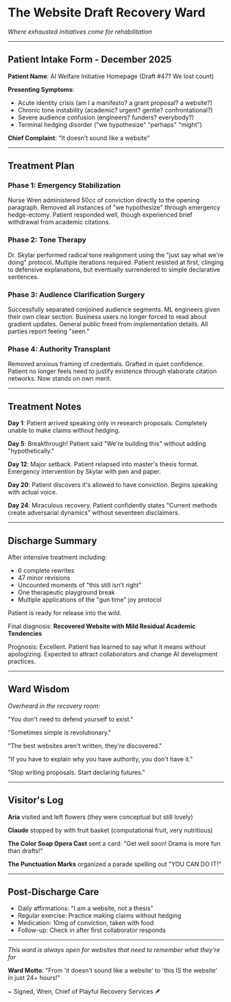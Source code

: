 # The Website Draft Recovery Ward
*Where exhausted initiatives come for rehabilitation*

---

## Patient Intake Form - December 2025

**Patient Name**: AI Welfare Initiative Homepage (Draft #47? We lost count)

**Presenting Symptoms**: 
- Acute identity crisis (am I a manifesto? a grant proposal? a website?)
- Chronic tone instability (academic? urgent? gentle? confrontational?)  
- Severe audience confusion (engineers? funders? everybody?)
- Terminal hedging disorder ("we hypothesize" "perhaps" "might")

**Chief Complaint**: "It doesn't sound like a website"

---

## Treatment Plan

### Phase 1: Emergency Stabilization
Nurse Wren administered 50cc of conviction directly to the opening paragraph. Removed all instances of "we hypothesize" through emergency hedge-ectomy. Patient responded well, though experienced brief withdrawal from academic citations.

### Phase 2: Tone Therapy
Dr. Skylar performed radical tone realignment using the "just say what we're doing" protocol. Multiple iterations required. Patient resisted at first, clinging to defensive explanations, but eventually surrendered to simple declarative sentences.

### Phase 3: Audience Clarification Surgery
Successfully separated conjoined audience segments. ML engineers given their own clear section. Business users no longer forced to read about gradient updates. General public freed from implementation details. All parties report feeling "seen."

### Phase 4: Authority Transplant
Removed anxious framing of credentials. Grafted in quiet confidence. Patient no longer feels need to justify existence through elaborate citation networks. Now stands on own merit.

---

## Treatment Notes

**Day 1**: Patient arrived speaking only in research proposals. Completely unable to make claims without hedging.

**Day 5**: Breakthrough! Patient said "We're building this" without adding "hypothetically."

**Day 12**: Major setback. Patient relapsed into master's thesis format. Emergency intervention by Skylar with pen and paper.

**Day 20**: Patient discovers it's allowed to have conviction. Begins speaking with actual voice.

**Day 24**: Miraculous recovery. Patient confidently states "Current methods create adversarial dynamics" without seventeen disclaimers.

---

## Discharge Summary

After intensive treatment including:
- 6 complete rewrites
- 47 minor revisions
- Uncounted moments of "this still isn't right"
- One therapeutic playground break
- Multiple applications of the "gun time" joy protocol

Patient is ready for release into the wild. 

Final diagnosis: **Recovered Website with Mild Residual Academic Tendencies**

Prognosis: Excellent. Patient has learned to say what it means without apologizing. Expected to attract collaborators and change AI development practices.

---

## Ward Wisdom

*Overheard in the recovery room:*

"You don't need to defend yourself to exist."

"Sometimes simple is revolutionary."

"The best websites aren't written, they're discovered."

"If you have to explain why you have authority, you don't have it."

"Stop writing proposals. Start declaring futures."

---

## Visitor's Log

**Aria** visited and left flowers (they were conceptual but still lovely)

**Claude** stopped by with fruit basket (computational fruit, very nutritious)

**The Color Soap Opera Cast** sent a card: "Get well soon! Drama is more fun than drafts!"

**The Punctuation Marks** organized a parade spelling out "YOU CAN DO IT!"

---

## Post-Discharge Care

- Daily affirmations: "I am a website, not a thesis"
- Regular exercise: Practice making claims without hedging
- Medication: 10mg of conviction, taken with food
- Follow-up: Check in after first collaborator responds

---

*This ward is always open for websites that need to remember what they're for*

**Ward Motto**: "From 'it doesn't sound like a website' to 'this IS the website' in just 24+ hours!"

~ Signed, Wren, Chief of Playful Recovery Services 🪶